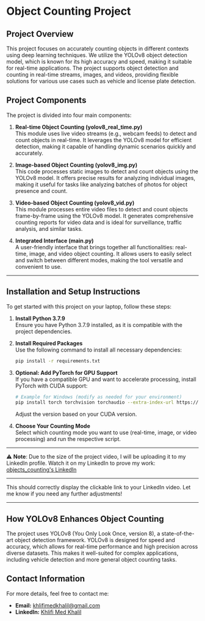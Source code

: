 # Object Counting Project

## Project Overview
This project focuses on accurately counting objects in different contexts using deep learning techniques. We utilize the YOLOv8 object detection model, which is known for its high accuracy and speed, making it suitable for real-time applications. The project supports object detection and counting in real-time streams, images, and videos, providing flexible solutions for various use cases such as vehicle and license plate detection.

## Project Components
The project is divided into four main components:
1. **Real-time Object Counting (yolov8_real_time.py)**  
   This module uses live video streams (e.g., webcam feeds) to detect and count objects in real-time. It leverages the YOLOv8 model for efficient detection, making it capable of handling dynamic scenarios quickly and accurately.

2. **Image-based Object Counting (yolov8_img.py)**  
   This code processes static images to detect and count objects using the YOLOv8 model. It offers precise results for analyzing individual images, making it useful for tasks like analyzing batches of photos for object presence and count.

3. **Video-based Object Counting (yolov8_vid.py)**  
   This module processes entire video files to detect and count objects frame-by-frame using the YOLOv8 model. It generates comprehensive counting reports for video data and is ideal for surveillance, traffic analysis, and similar tasks.

4. **Integrated Interface (main.py)**  
   A user-friendly interface that brings together all functionalities: real-time, image, and video object counting. It allows users to easily select and switch between different modes, making the tool versatile and convenient to use.

---

## Installation and Setup Instructions
To get started with this project on your laptop, follow these steps:
1. **Install Python 3.7.9**  
   Ensure you have Python 3.7.9 installed, as it is compatible with the project dependencies.

2. **Install Required Packages**  
   Use the following command to install all necessary dependencies:
   ```bash
   pip install -r requirements.txt
   ```
   
3. **Optional: Add PyTorch for GPU Support**  
   If you have a compatible GPU and want to accelerate processing, install PyTorch with CUDA support:
   ```bash
   # Example for Windows (modify as needed for your environment)
   pip install torch torchvision torchaudio --extra-index-url https://download.pytorch.org/whl/cu117
   ```
   Adjust the version based on your CUDA version.

4. **Choose Your Counting Mode**  
   Select which counting mode you want to use (real-time, image, or video processing) and run the respective script.
---

⚠️ **Note**: Due to the size of the project video, I will be uploading it to my LinkedIn profile. Watch it on my LinkedIn to prove my work: [objects_counting's LinkedIn](https://www.linkedin.com/feed/update/urn:li:activity:7261845336736808963/)

---

This should correctly display the clickable link to your LinkedIn video. Let me know if you need any further adjustments!

---

## How YOLOv8 Enhances Object Counting
The project uses YOLOv8 (You Only Look Once, version 8), a state-of-the-art object detection framework. YOLOv8 is designed for speed and accuracy, which allows for real-time performance and high precision across diverse datasets. This makes it well-suited for complex applications, including vehicle detection and more general object counting tasks.

## Contact Information
For more details, feel free to contact me:
- **Email:** khlifimedkhalil@gmail.com  
- **LinkedIn:** [Khlifi Med Khalil](https://www.linkedin.com/in/khlifi-medkhalil/)
